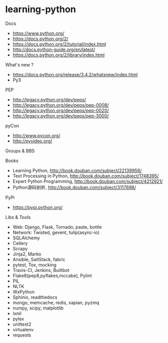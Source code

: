 learning-python
===============


Docs
- https://www.python.org/
- https://docs.python.org/2/
- https://docs.python.org/2/tutorial/index.html
- http://docs.python-guide.org/en/latest/
- https://docs.python.org/2/library/index.html

What's new ?
- https://docs.python.org/release/3.4.2/whatsnew/index.html
- Py3

PEP
- http://legacy.python.org/dev/peps/
- http://legacy.python.org/dev/peps/pep-0008/
- http://legacy.python.org/dev/peps/pep-0020/
- http://legacy.python.org/dev/peps/pep-3000/

pyCon
- http://www.pycon.org/
- http://pyvideo.org/

Groups & BBS

Books
- Learning Python, http://book.douban.com/subject/22139956/
- Text Processing in Python, http://book.douban.com/subject/1748395/
- Expert Python Programming, http://book.douban.com/subject/4212921/
- Python源码剖析, http://book.douban.com/subject/3117898/

PyPi
- https://pypi.python.org/

Libs & Tools
- Web: Django, Flask, Tornado, paste, bottle
- Network: Twisted, gevent, tulip(async-io)
- SQLAlchemy
- Cellery
- Scrapy
- Jinja2, Marko
- Ansible, SaltStack, fabric
- pytest, Tox, mocking
- Travis-CI, Jenkins, Builtbot
- Flake8(pep8,pyflakes,mccabe), Pylint
- PIL
- NLTK
- WxPython
- Sphinix, readthedocs
- mongo, memcache, redis, xapian, pyzmq
- numpy, scipy, matplotlib
- lxml
- pylex
- unittest2
- virtualenv
- requests
